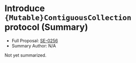 # Introduce `{Mutable}ContiguousCollection` protocol (Summary)

* Full Proposal: [SE-0256](https://github.com/apple/swift-evolution/blob/main/proposals/0256-contiguous-collection.md)
* Summary Author: N/A

Not yet summarized.
